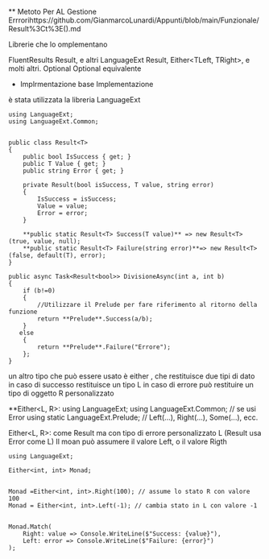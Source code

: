 ** Metoto Per AL Gestione Errrorihttps://github.com/GianmarcoLunardi/Appunti/blob/main/Funzionale/Result%3Ct%3E().md

Librerie che lo omplementano

FluentResults    Result<T>, e altri
LanguageExt    Result<T>, Either<TLeft, TRight>, e molti altri.
Optional    Optional<T> equivalente

* Implrmentazione base
Implementazione

è stata utilizzata la libreria LanguageExt

````
using LanguageExt;
using LanguageExt.Common;


public class Result<T>
{
    public bool IsSuccess { get; }
    public T Value { get; }
    public string Error { get; }
    
    private Result(bool isSuccess, T value, string error)
    {
        IsSuccess = isSuccess;
        Value = value;
        Error = error;
    }
    
    **public static Result<T> Success(T value)** => new Result<T>(true, value, null);
    **public static Result<T> Failure(string error)**=> new Result<T>(false, default(T), error);
}
````

````
public async Task<Result<bool>> DivisioneAsync(int a, int b)
{
    if (b!=0)
    {
        //Utilizzare il Prelude per fare riferimento al ritorno della funzione
        return **Prelude**.Success(a/b);
    }
   else
    {
        return **Prelude**.Failure("Errore");
    };
}
````
un altro tipo che può essere usato è either , che restituisce due tipi di dato
in caso di successo restituisce un tipo L in caso di errore può restituire un tipo di oggetto R personalizzato

**Either<L, R>:
using LanguageExt;
using LanguageExt.Common; // se usi Error
using static LanguageExt.Prelude; // Left(...), Right(...), Some(...), ecc.

Either<L, R>: come Result ma con tipo di errore personalizzato L (Result usa Error come L)
Il moan può assumere il valore Left, o il valore Rigth
````
using LanguageExt;

Either<int, int> Monad;


Monad =Either<int, int>.Right(100); // assume lo stato R con valore 100
Monad = Either<int, int>.Left(-1); // cambia stato in L con valore -1


Monad.Match(
    Right: value => Console.WriteLine($"Success: {value}"),
    Left: error => Console.WriteLine($"Failure: {error}")
);
````


